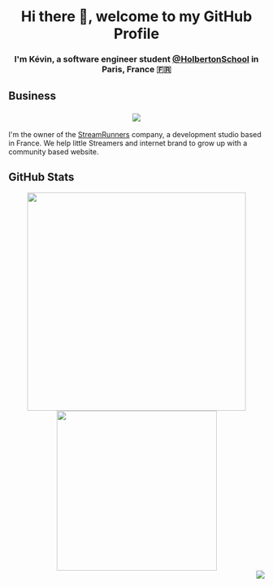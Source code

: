 # **<div align="center">Hi there 👋, welcome to my GitHub Profile</div>**  
### <div align="center">I'm Kévin, a software engineer student [@HolbertonSchool](https://github.com/holbertonschool) in Paris, France 🇫🇷</div> 

## Business

### <div align="center"><img src="https://streamrunners.fr/public/logotype_dark.svg" /></div>

I'm the owner of the [StreamRunners](https://streamrunners.fr/press) company, a development studio based in France.
We help little Streamers and internet brand to grow up with a community based website. 

## GitHub Stats

<div align="center">

<img width="430" src="https://github-readme-stats.vercel.app/api?username=mromnes&theme=dark&show_icons=true&hide=stars" />

<img width="315" src="https://github-readme-stats.vercel.app/api/top-langs/?username=mromnes&langs_count=8&theme=dark&show_icons=true&hide=stars" />

<div />
  
<div align="right">
  <img src="https://komarev.com/ghpvc/?username=mromnes&&style=flat-square&color=blueviolet" align="right" />
</div>

